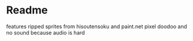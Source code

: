 # Readme

features ripped sprites from hisoutensoku and paint.net pixel doodoo
and no sound because audio is hard
